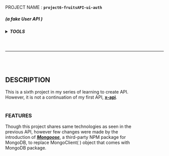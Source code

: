  PROJECT NAME  : <b>```project6-fruitsAPI-ui-auth```</b>

##### (<i>a fake User API </i>)

<h5>
    <details>
        <summary>TOOLS</summary>
        NodeJs | Express | MongoDB | Mongoose 
    </details>
</h5> <br><hr><br><br>

## DESCRIPTION

This is a sixth project in my series of learning to create API.<br>However, it is not a continuation of my first API, [<b>x-api</b>](https://github.com/apOGBA424/APIs/tree/main/x-api 'Click to visit " x-api " github repository').<br><br>

### FEATURES
Though this project shares same technologies as seen in the<br> previous API, however few changes were made by the<br> introduction of [***Mongoose***](https://www.npmjs.com/package/mongoose 'Click to learn more'), a third-party NPM package for<br> MongoDB, to replace MongoClient( ) object that comes with<br> MongoDB package. <br><br>

